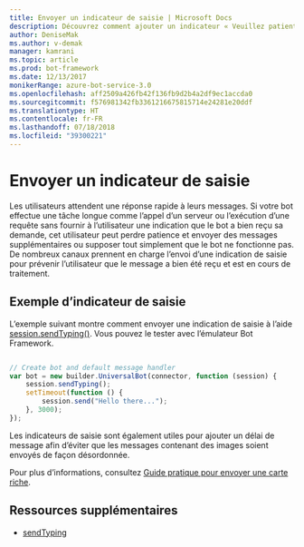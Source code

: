 ```yaml
---
title: Envoyer un indicateur de saisie | Microsoft Docs
description: Découvrez comment ajouter un indicateur « Veuillez patienter » pour indiquer à un utilisateur qu’un bot traite une demande à l’aide du Kit SDK &Bot Builder pour Node.js
author: DeniseMak
ms.author: v-demak
manager: kamrani
ms.topic: article
ms.prod: bot-framework
ms.date: 12/13/2017
monikerRange: azure-bot-service-3.0
ms.openlocfilehash: aff2509a426fb42f136fb9d2b4a2df9ec1accda0
ms.sourcegitcommit: f576981342fb3361216675815714e24281e20ddf
ms.translationtype: HT
ms.contentlocale: fr-FR
ms.lasthandoff: 07/18/2018
ms.locfileid: "39300221"
---
```

# <a name="send-a-typing-indicator"></a>Envoyer un indicateur de saisie 


Les utilisateurs attendent une réponse rapide à leurs messages. Si votre bot effectue une tâche longue comme l’appel d’un serveur ou l’exécution d’une requête sans fournir à l’utilisateur une indication que le bot a bien reçu sa demande, cet utilisateur peut perdre patience et envoyer des messages supplémentaires ou supposer tout simplement que le bot ne fonctionne pas.
De nombreux canaux prennent en charge l’envoi d’une indication de saisie pour prévenir l’utilisateur que le message a bien été reçu et est en cours de traitement.


## <a name="typing-indicator-example"></a>Exemple d’indicateur de saisie

L’exemple suivant montre comment envoyer une indication de saisie à l’aide [session.sendTyping()][SendTyping].  Vous pouvez le tester avec l’émulateur Bot Framework.


```javascript

// Create bot and default message handler
var bot = new builder.UniversalBot(connector, function (session) {
    session.sendTyping();
    setTimeout(function () {
        session.send("Hello there...");
    }, 3000);
});
```

Les indicateurs de saisie sont également utiles pour ajouter un délai de message afin d’éviter que les messages contenant des images soient envoyés de façon désordonnée.

Pour plus d’informations, consultez [Guide pratique pour envoyer une carte riche](bot-builder-nodejs-send-rich-cards.md).


## <a name="additional-resources"></a>Ressources supplémentaires

* [sendTyping][SendTyping]


[SendTyping]: https://docs.botframework.com/en-us/node/builder/chat-reference/classes/_botbuilder_d_.session#sendtyping
[IMessage]: http://docs.botframework.com/en-us/node/builder/chat-reference/interfaces/_botbuilder_d_.imessage